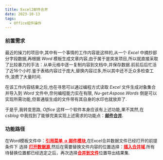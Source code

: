 ```yaml
---
title: Excel2邮件合并
date: 2023-10-13
tags: 
  - Office组件操作
---
```


### 前置需求
最近的操刀的项目中,其中有一个事情的工作内容是这样的,从一个 *Excel* 中摘抄部分字段数据,再根据 *Word* 模板生成文章内容,由于属于是突发项目,所以就直接采取了比较暴力的手法：从单元格中逐一复制内容到文档中,并保存数据.前前后后忙活了近16个小时.鉴于表格内容过于庞大,替换内容过多,所以其中还不乏众多检查工作,浪费了大量时间.

在该工作内容结束之后,也在寻思可以通过编程方式读取 *Excel* 文件生成对象集合并导入到 *Word* 文件中,奈何编程能力实在有限, *Nu-get:Aspose.Words* 倒是可以实现所需功能,但普通版生成的文件带有其自身的水印也就放弃了.

于是乎,我转变思路, *Office* 这样一个软件本身应该有上述功能,果不其然,在 *csblog* 中我找到了能够完美实现上述需求的功能点：[**邮件合并**](https://blog.csdn.net/m0_53759248/article/details/122789838).

### 功能路径

在Word模板文件中：<font color=red><u>**引用菜单 → 邮件模块**</u></font>,在Excel合并数据文件已经打开的前提条件下 选择 <font color=red><u>**打开数据源**</u></font>,然后在需要替换文件内容的位置选择：<font color=red><u>**插入合并域**</u></font>.所有待替换位置都已经选定之后，再次选择<font color=red><u>**合并到文件**</u></font>位置导出结果集.